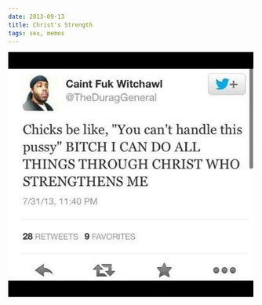 ```yaml
---
date: 2013-09-13
title: Christ's Strength
tags: sex, memes
---
```


![christ](https://raw.githubusercontent.com/muneer78/muneer78.github.io/master/images/christ.jpeg)